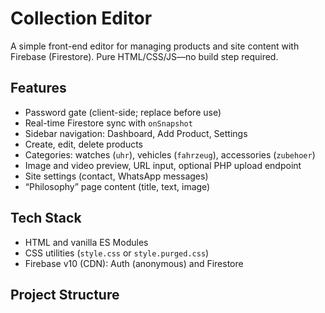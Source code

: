 # Collection Editor

A simple front-end editor for managing products and site content with Firebase (Firestore). Pure HTML/CSS/JS—no build step required.

## Features
- Password gate (client-side; replace before use)
- Real-time Firestore sync with `onSnapshot`
- Sidebar navigation: Dashboard, Add Product, Settings
- Create, edit, delete products
- Categories: watches (`uhr`), vehicles (`fahrzeug`), accessories (`zubehoer`)
- Image and video preview, URL input, optional PHP upload endpoint
- Site settings (contact, WhatsApp messages)
- “Philosophy” page content (title, text, image)

## Tech Stack
- HTML and vanilla ES Modules
- CSS utilities (`style.css` or `style.purged.css`)
- Firebase v10 (CDN): Auth (anonymous) and Firestore

## Project Structure
